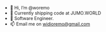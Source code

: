 - 👋 Hi, I’m @woremo
- 👀 Currently shipping code at JUMO.WORLD
- 🌱 Software Engineer. 
- 📫 Email me on widioremo@gmail.com

<!---
woremo/woremo is a ✨ special ✨ repository because its `README.md` (this file) appears on your GitHub profile.
You can click the Preview link to take a look at your changes.
--->
